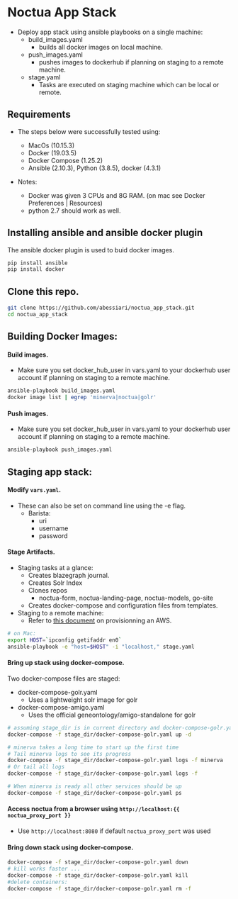 # Noctua App Stack

- Deploy app stack using ansible playbooks on a single machine:
  - build_images.yaml
    - builds all docker images on local machine.
  - push_images.yaml
    - pushes images to dockerhub if planning on staging to a remote machine.
  - stage.yaml
    - Tasks are executed on staging machine which can be local or remote.
   

## Requirements 

- The steps below were successfully tested using:
    - MacOs (10.15.3)
    - Docker (19.03.5)
    - Docker Compose (1.25.2)
    - Ansible (2.10.3), Python (3.8.5), docker (4.3.1)
    
- Notes:
    - Docker was given 3 CPUs and 8G RAM. (on mac see Docker Preferences | Resources)
    - python 2.7 should work as well.

## Installing ansible and ansible docker plugin 

The ansible docker plugin is used to buid docker images.

```sh
pip install ansible
pip install docker 
```

## Clone this repo.

```sh
git clone https://github.com/abessiari/noctua_app_stack.git
cd noctua_app_stack
```

## Building Docker Images:

#### Build images.
- Make sure you set docker_hub_user in vars.yaml to your dockerhub user account if planning on staging to a remote machine.

```sh
ansible-playbook build_images.yaml
docker image list | egrep 'minerva|noctua|golr'
```

#### Push images.
- Make sure you set docker_hub_user in vars.yaml to your dockerhub user account if planning on staging to a remote machine.

```sh
ansible-playbook push_images.yaml
```
## Staging app stack: 

#### Modify `vars.yaml`. 
- These can also be set on command line using the -e flag.
  - Barista:
    - uri
    - username
    - password
    
#### Stage Artifacts.
- Staging tasks at a glance:
  - Creates blazegraph journal.
  - Creates Solr Index
  - Clones repos
    - noctua-form, noctua-landing-page, noctua-models, go-site
  - Creates docker-compose and configuration files from templates.
- Staging to a remote machine:
  - Refer to [this document](./docs/AWS_README.md) on provisionning an AWS.

```sh
# on Mac:
export HOST=`ipconfig getifaddr en0`
ansible-playbook -e "host=$HOST" -i "localhost," stage.yaml
```
#### Bring up stack using docker-compose.
Two docker-compose files are staged:
  - docker-compose-golr.yaml
    - Uses a lightweight solr image for golr
  - docker-compose-amigo.yaml
    - Uses the official geneontology/amigo-standalone for golr

```sh
# assuming stage_dir is in current directory and docker-compose-golr.yaml is used:
docker-compose -f stage_dir/docker-compose-golr.yaml up -d

# minerva takes a long time to start up the first time
# Tail minerva logs to see its progress
docker-compose -f stage_dir/docker-compose-golr.yaml logs -f minerva
# Or tail all logs
docker-compose -f stage_dir/docker-compose-golr.yaml logs -f

# When minerva is ready all other services should be up
docker-compose -f stage_dir/docker-compose-golr.yaml ps
```

#### Access noctua from a browser using `http://localhost:{{ noctua_proxy_port }}`
- Use `http://localhost:8080` if default `noctua_proxy_port` was used

#### Bring down stack using docker-compose. 

```sh
docker-compose -f stage_dir/docker-compose-golr.yaml down
# kill works faster ...
docker-compose -f stage_dir/docker-compose-golr.yaml kill
#delete containers:
docker-compose -f stage_dir/docker-compose-golr.yaml rm -f
```
